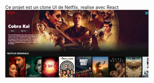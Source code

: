 Ce projet est un clone UI de Netflix, realise avec React
<img width="90%" src="src/img/netflix-clone.PNG">
